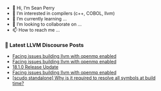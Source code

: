 - 👋 Hi, I’m Sean Perry
- 👀 I’m interested in compilers (c++, COBOL, llvm)
- 🌱 I’m currently learning ...
- 💞️ I’m looking to collaborate on ...
- 📫 How to reach me ...

<!---
s66perry/s66perry is a ✨ special ✨ repository because its `README.md` (this file) appears on your GitHub profile.
You can click the Preview link to take a look at your changes.
--->
### 📕 Latest LLVM Discourse Posts

<!-- DISCOURSE-LLVM:START -->
- [Facing issues building llvm with openmp enabled](https://discourse.llvm.org/t/facing-issues-building-llvm-with-openmp-enabled/77269#post_7)
- [Facing issues building llvm with openmp enabled](https://discourse.llvm.org/t/facing-issues-building-llvm-with-openmp-enabled/77269#post_6)
- [18.1.0 Release Update](https://discourse.llvm.org/t/18-1-0-release-update/77169#post_4)
- [Facing issues building llvm with openmp enabled](https://discourse.llvm.org/t/facing-issues-building-llvm-with-openmp-enabled/77269#post_5)
- [[scudo standalone] Why is it required to resolve all symbols at build time?](https://discourse.llvm.org/t/scudo-standalone-why-is-it-required-to-resolve-all-symbols-at-build-time/77307#post_2)
<!-- DISCOURSE-LLVM:END -->
